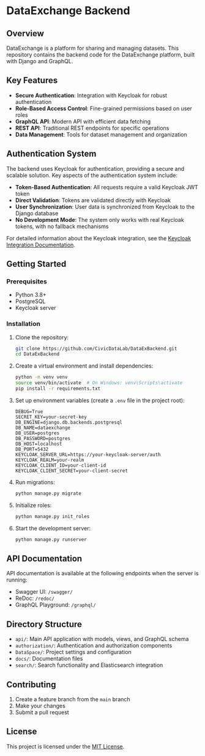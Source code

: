 # DataExchange Backend

## Overview

DataExchange is a platform for sharing and managing datasets. This repository contains the backend code for the DataExchange platform, built with Django and GraphQL.

## Key Features

- **Secure Authentication**: Integration with Keycloak for robust authentication
- **Role-Based Access Control**: Fine-grained permissions based on user roles
- **GraphQL API**: Modern API with efficient data fetching
- **REST API**: Traditional REST endpoints for specific operations
- **Data Management**: Tools for dataset management and organization

## Authentication System

The backend uses Keycloak for authentication, providing a secure and scalable solution. Key aspects of the authentication system include:

- **Token-Based Authentication**: All requests require a valid Keycloak JWT token
- **Direct Validation**: Tokens are validated directly with Keycloak
- **User Synchronization**: User data is synchronized from Keycloak to the Django database
- **No Development Mode**: The system only works with real Keycloak tokens, with no fallback mechanisms

For detailed information about the Keycloak integration, see the [Keycloak Integration Documentation](docs/keycloak_integration.md).

## Getting Started

### Prerequisites

- Python 3.8+
- PostgreSQL
- Keycloak server

### Installation

1. Clone the repository:
   ```bash
   git clone https://github.com/CivicDataLab/DataExBackend.git
   cd DataExBackend
   ```

2. Create a virtual environment and install dependencies:
   ```bash
   python -m venv venv
   source venv/bin/activate  # On Windows: venv\Scripts\activate
   pip install -r requirements.txt
   ```

3. Set up environment variables (create a `.env` file in the project root):
   ```
   DEBUG=True
   SECRET_KEY=your-secret-key
   DB_ENGINE=django.db.backends.postgresql
   DB_NAME=dataexchange
   DB_USER=postgres
   DB_PASSWORD=postgres
   DB_HOST=localhost
   DB_PORT=5432
   KEYCLOAK_SERVER_URL=https://your-keycloak-server/auth
   KEYCLOAK_REALM=your-realm
   KEYCLOAK_CLIENT_ID=your-client-id
   KEYCLOAK_CLIENT_SECRET=your-client-secret
   ```

4. Run migrations:
   ```bash
   python manage.py migrate
   ```

5. Initialize roles:
   ```bash
   python manage.py init_roles
   ```

6. Start the development server:
   ```bash
   python manage.py runserver
   ```

## API Documentation

API documentation is available at the following endpoints when the server is running:

- Swagger UI: `/swagger/`
- ReDoc: `/redoc/`
- GraphQL Playground: `/graphql/`

## Directory Structure

- `api/`: Main API application with models, views, and GraphQL schema
- `authorization/`: Authentication and authorization components
- `DataSpace/`: Project settings and configuration
- `docs/`: Documentation files
- `search/`: Search functionality and Elasticsearch integration

## Contributing

1. Create a feature branch from the `main` branch
2. Make your changes
3. Submit a pull request

## License

This project is licensed under the [MIT License](LICENSE).
